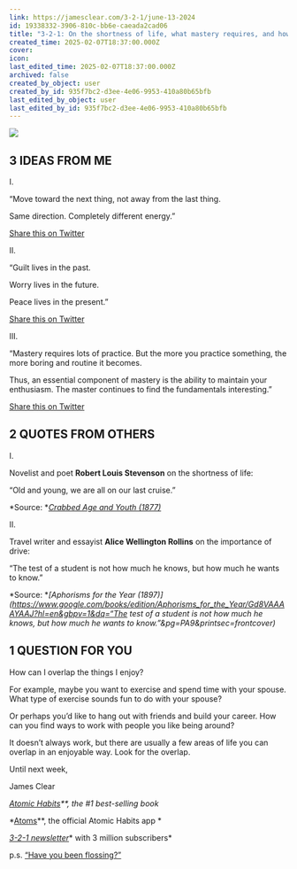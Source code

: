 ```yaml
---
link: https://jamesclear.com/3-2-1/june-13-2024
id: 19338332-3906-810c-bb6e-caeada2cad06
title: "3-2-1: On the shortness of life, what mastery requires, and how to overlap the things you love"
created_time: 2025-02-07T18:37:00.000Z
cover: 
icon: 
last_edited_time: 2025-02-07T18:37:00.000Z
archived: false
created_by_object: user
created_by_id: 935f7bc2-d3ee-4e06-9953-410a80b65bfb
last_edited_by_object: user
last_edited_by_id: 935f7bc2-d3ee-4e06-9953-410a80b65bfb
---
```


![](https://prod-files-secure.s3.us-west-2.amazonaws.com/86f68d2e-6110-4d6b-a7e0-ec2ea34d91cd/19a7ed8d-b85b-4b02-9adc-632753a115f2/3-2-1-Featured-Image.png?X-Amz-Algorithm=AWS4-HMAC-SHA256&X-Amz-Content-Sha256=UNSIGNED-PAYLOAD&X-Amz-Credential=ASIAZI2LB466QUV7COUJ%2F20250909%2Fus-west-2%2Fs3%2Faws4_request&X-Amz-Date=20250909T214641Z&X-Amz-Expires=3600&X-Amz-Security-Token=IQoJb3JpZ2luX2VjEHYaCXVzLXdlc3QtMiJHMEUCIF%2FNw8BhzNkbBxZEMeRD078djRWBYC5udqgKEVBLjOIIAiEA%2BT6AriFiTSnnHcDMsTyCgnm5v%2ByXk89ETIx%2BpMZl7U0qiAQI3v%2F%2F%2F%2F%2F%2F%2F%2F%2F%2FARAAGgw2Mzc0MjMxODM4MDUiDNGKM8pZKrYw5imK2ircA3xIIQeGnqMkC5inRfHQ0zFi6koTp0H7y%2FL8nfkH8zPZorwC%2BHN9UwkEajlAfETYl0wT9hLhuOrDd6r1VtawHsOJnyZDumprBHI17R1I8BYHuXtsrP%2FB8nM5e8oHCFtIhUc6Jx6NZPBFmoOXdfe0bcZc011fjVCzNNjl4LqP2Y0kta7GQBE18kQ4oG5tKn4zRRofXV%2F5hlUis%2FPTA41Eui8oz9mmlcLalD6qWx5vWnXio3CP4pL%2BN%2Fp9w8WeqCO3hVruBRFNiE237BWVQl0yCSID8UlCupNCglCG6wLHAFWdx8TUDWkTE2E12cr5%2BHWcw8TIMk9SErcG7mARQ15LY%2B6%2BcKdlJ9RWrQs1HaC2t4sHlYQCWgjf3G4F3BdpHZuGBqRPLLp3OG0QwCayUIjcJM0jtQEXvvCyv5jDCxI9Jf6KjTXIHDX6cRMP7H3idiNTvMuriqotJJ0lUycw3pY%2BJgmV9pDeqAh1yaKFX879%2BP7%2FnSP8niazuKqipZx6ibMcqzsbmSNg5PoKjnFMNE5%2F%2BQYpfwgrfQFMyn0pGTGMtDCh1esdk2ccJqgusoin%2BIsD41J89LaYjKb0LVzwzFW6OcLOf%2BMD8bauVyPAhzK9zoEzOb0Nf%2FiltGzNBQw6MPqzgsYGOqUBGWPEQZnKpixSwB61J8Pgkas%2BfzYn2dDmoxM6DeqvWk0QWmXx4z213pkpcxqSqQJujqs5pmFtMTBErjAVuzZu60OipFWykXZeXQQUjBT4iimlIebG1uU4sBS2nFRuH81rPF9V2%2BzglA%2BNsx8D4MWP%2BuBj5u9GwfGJv9l%2BKMmbk5YKUmaF5Jt5vtv1j1k9R7MFaAsoXt418b4d2pMqYnEspYCtzx9A&X-Amz-Signature=14c9de4c3f27c6236f0eef6092e710f005b192bd8ea690e4aa1c33b2c204353d&X-Amz-SignedHeaders=host&x-amz-checksum-mode=ENABLED&x-id=GetObject)



## 3 IDEAS FROM ME

I.

“Move toward the next thing, not away from the last thing.

Same direction. Completely different energy.”

[Share this on Twitter](https://ctt.ac/1H9fM)

II.

“Guilt lives in the past.

Worry lives in the future.

Peace lives in the present.”

[Share this on Twitter](https://ctt.ac/5VuQe)

III.

“Mastery requires lots of practice. But the more you practice something, the more boring and routine it becomes.

Thus, an essential component of mastery is the ability to maintain your enthusiasm. The master continues to find the fundamentals interesting.”

[Share this on Twitter](https://ctt.ac/1480e)

## 2 QUOTES FROM OTHERS

I.

Novelist and poet **Robert Louis Stevenson** on the shortness of life:

“Old and young, we are all on our last cruise.”

*Source: **[Crabbed Age and Youth (1877)](https://amzn.to/3VnJ74b)*

II.

Travel writer and essayist **Alice Wellington Rollins** on the importance of drive:

“The test of a student is not how much he knows, but how much he wants to know.”

*Source: **[Aphorisms for the Year (1897)](https://www.google.com/books/edition/Aphorisms_for_the_Year/Gd8VAAAAYAAJ?hl=en&gbpv=1&dq=“The test of a student is not how much he knows, but how much he wants to know.”&pg=PA9&printsec=frontcover)*

## 1 QUESTION FOR YOU

How can I overlap the things I enjoy?

For example, maybe you want to exercise and spend time with your spouse. What type of exercise sounds fun to do with your spouse?

Or perhaps you’d like to hang out with friends and build your career. How can you find ways to work with people you like being around?

It doesn’t always work, but there are usually a few areas of life you can overlap in an enjoyable way. Look for the overlap.

Until next week,

James Clear

*[Atomic Habits](https://jamesclear.com/atomic-habits)**, the #1 best-selling book*

*[Atoms](https://atoms.jamesclear.com/)**, the official Atomic Habits app *

*[3-2-1 newsletter](https://jamesclear.com/3-2-1)** with 3 million subscribers*

p.s. [“Have you been flossing?”](https://jamesclear.com/wp-content/uploads/2024/06/Screenshot-2024-06-13-at-1.06.48-PM.png)


